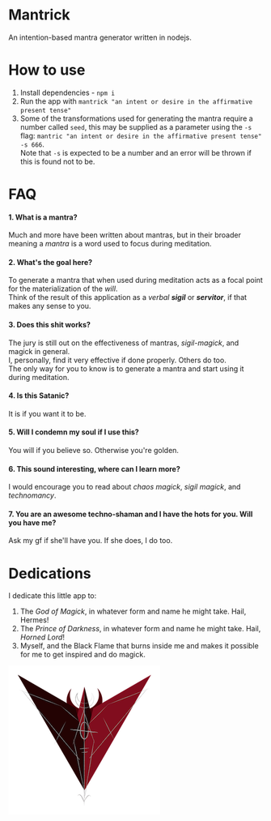 # Mantrick
An intention-based mantra generator written in nodejs.

# How to use
1. Install dependencies - `npm i`
2. Run the app with `mantrick "an intent or desire in the affirmative present tense"`
3. Some of the transformations used for generating the mantra require a number called `seed`, this may be supplied as a parameter using the `-s` flag: `mantric "an intent or desire in the affirmative present tense" -s 666`.  
Note that `-s` is expected to be a number and an error will be thrown if this is found not to be.

# FAQ

#### 1. What is a mantra?
Much and more have been written about mantras, but in their broader meaning a _mantra_ is a word used to focus during meditation. 

#### 2. What's the goal here?
To generate a mantra that when used during meditation acts as a focal point for the materialization of the _will_.  
Think of the result of this application as a _verbal **sigil**_ or _**servitor**_, if that makes any sense to you.

#### 3. Does this shit works?
The jury is still out on the effectiveness of mantras, _sigil-magick_, and magick in general.  
I, personally, find it very effective if done properly. Others do too.  
The only way for you to know is to generate a mantra and start using it during meditation.

#### 4. Is this Satanic?
It is if you want it to be.

#### 5. Will I condemn my soul if I use this?
You will if you believe so. Otherwise you're golden.

#### 6. This sound interesting, where can I learn more?
I would encourage you to read about _chaos magick_, _sigil magick_, and _technomancy_.

#### 7. You are an awesome techno-shaman and I have the hots for you. Will you have me?
Ask my gf if she'll have you. If she does, I do too.

# Dedications

I dedicate this little app to:

1. The _God of Magick_, in whatever form and name he might take. Hail, Hermes!
2. The _Prince of Darkness_, in whatever form and name he might take. Hail, _Horned Lord_!
3. Myself, and the Black Flame that burns inside me and makes it possible for me to get inspired and do magick.

[![The RavenEyex Sigil](./raveneyex.png)](https://twitter.com/HumoBinario)

